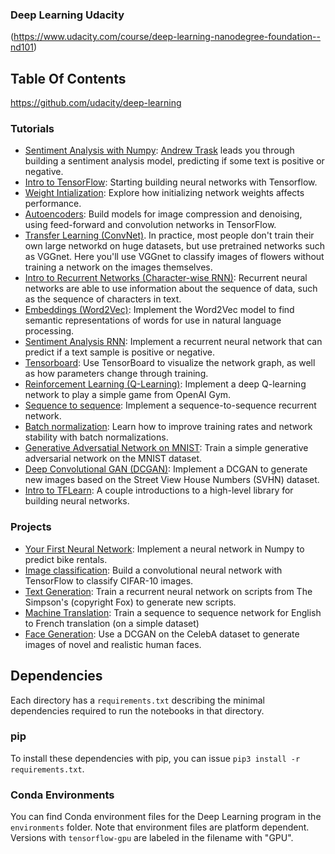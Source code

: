 ### Deep Learning Udacity

(https://www.udacity.com/course/deep-learning-nanodegree-foundation--nd101)



## Table Of Contents

https://github.com/udacity/deep-learning

### Tutorials

* [Sentiment Analysis with Numpy](https://github.com/udacity/deep-learning/tree/master/sentiment-network): [Andrew Trask](http://iamtrask.github.io/) leads you through building a sentiment analysis model, predicting if some text is positive or negative.
* [Intro to TensorFlow](https://github.com/udacity/deep-learning/tree/master/intro-to-tensorflow): Starting building neural networks with Tensorflow.
* [Weight Intialization](https://github.com/udacity/deep-learning/tree/master/weight-initialization): Explore how initializing network weights affects performance.
* [Autoencoders](https://github.com/udacity/deep-learning/tree/master/autoencoder): Build models for image compression and denoising, using feed-forward and convolution networks in TensorFlow.
* [Transfer Learning (ConvNet)](https://github.com/udacity/deep-learning/tree/master/transfer-learning). In practice, most people don't train their own large networkd on huge datasets, but use pretrained networks such as VGGnet. Here you'll use VGGnet to classify images of flowers without training a network on the images themselves.
* [Intro to Recurrent Networks (Character-wise RNN)](https://github.com/udacity/deep-learning/tree/master/intro-to-rnns): Recurrent neural networks are able to use information about the sequence of data, such as the sequence of characters in text.
* [Embeddings (Word2Vec)](https://github.com/udacity/deep-learning/tree/master/embeddings): Implement the Word2Vec model to find semantic representations of words for use in natural language processing.
* [Sentiment Analysis RNN](https://github.com/udacity/deep-learning/tree/master/sentiment-rnn): Implement a recurrent neural network that can predict if a text sample is positive or negative.
* [Tensorboard](https://github.com/udacity/deep-learning/tree/master/tensorboard): Use TensorBoard to visualize the network graph, as well as how parameters change through training.
* [Reinforcement Learning (Q-Learning)](https://github.com/udacity/deep-learning/tree/master/reinforcement): Implement a deep Q-learning network to play a simple game from OpenAI Gym.
* [Sequence to sequence](https://github.com/udacity/deep-learning/tree/master/seq2seq): Implement a sequence-to-sequence recurrent network.
* [Batch normalization](https://github.com/udacity/deep-learning/tree/master/batch-norm): Learn how to improve training rates and network stability with batch normalizations.
* [Generative Adversatial Network on MNIST](https://github.com/udacity/deep-learning/tree/master/gan_mnist): Train a simple generative adversarial network on the MNIST dataset.
* [Deep Convolutional GAN (DCGAN)](https://github.com/udacity/deep-learning/tree/master/dcgan-svhn): Implement a DCGAN to generate new images based on the Street View House Numbers (SVHN) dataset.
* [Intro to TFLearn](https://github.com/udacity/deep-learning/tree/master/intro-to-tflearn): A couple introductions to a high-level library for building neural networks.

### Projects

* [Your First Neural Network](https://github.com/udacity/deep-learning/tree/master/first-neural-network): Implement a neural network in Numpy to predict bike rentals.
* [Image classification](https://github.com/udacity/deep-learning/tree/master/image-classification): Build a convolutional neural network with TensorFlow to classify CIFAR-10 images.
* [Text Generation](https://github.com/udacity/deep-learning/tree/master/tv-script-generation): Train a recurrent neural network on scripts from The Simpson's (copyright Fox) to generate new scripts.
* [Machine Translation](https://github.com/udacity/deep-learning/tree/master/language-translation): Train a sequence to sequence network for English to French translation (on a simple dataset)
* [Face Generation](https://github.com/udacity/deep-learning/tree/master/face_generation): Use a DCGAN on the CelebA dataset to generate images of novel and realistic human faces.


## Dependencies

Each directory has a `requirements.txt` describing the minimal dependencies required to run the notebooks in that directory.

### pip

To install these dependencies with pip, you can issue `pip3 install -r requirements.txt`.

### Conda Environments

You can find Conda environment files for the Deep Learning program in the `environments` folder. Note that environment files are platform dependent. Versions with `tensorflow-gpu` are labeled in the filename with "GPU".
